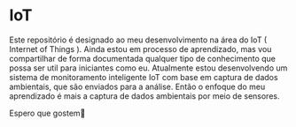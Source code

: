 # IoT
Este repositório é designado ao meu desenvolvimento na área do IoT ( Internet of Things ). Ainda estou em processo de aprendizado, mas vou compartilhar de forma documentada qualquer tipo de conhecimento que possa ser util para iniciantes como eu.
Atualmente estou desenvolvendo um sistema de monitoramento inteligente IoT com base em captura de dados ambientais, que são enviados para a análise. Então o enfoque do meu aprendizado é mais a captura de dados ambientais por meio de sensores.

Espero que gostem🙂
